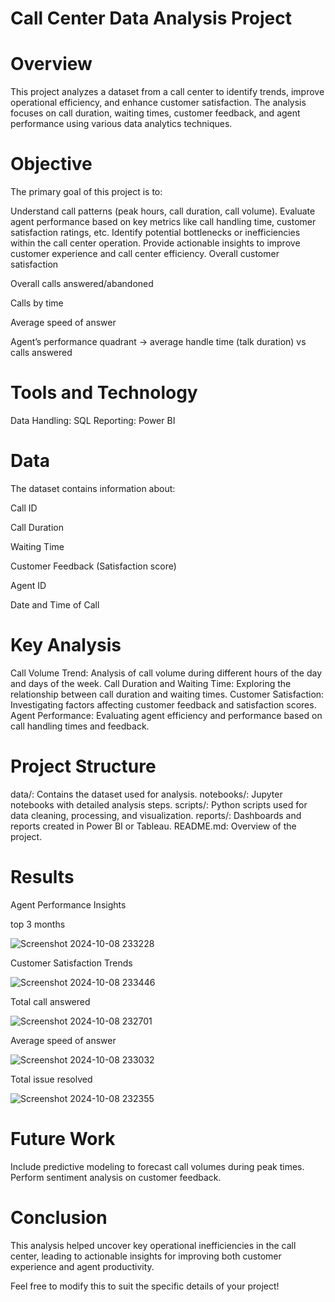 # Call Center Data Analysis Project
# Overview
This project analyzes a dataset from a call center to identify trends, improve operational efficiency, and enhance customer satisfaction. The analysis focuses on call duration, waiting times, customer feedback, and agent performance using various data analytics techniques.

# Objective
The primary goal of this project is to:

Understand call patterns (peak hours, call duration, call volume).
Evaluate agent performance based on key metrics like call handling time, customer satisfaction ratings, etc.
Identify potential bottlenecks or inefficiencies within the call center operation.
Provide actionable insights to improve customer experience and call center efficiency.
 Overall customer satisfaction
 
 Overall calls answered/abandoned
 
 Calls by time
 
Average speed of answer

Agent’s performance quadrant -> average handle time (talk duration) vs calls answered

# Tools and Technology
Data Handling: SQL
Reporting: Power BI 
# Data
The dataset contains information about:


Call ID

Call Duration

Waiting Time

Customer Feedback (Satisfaction score)

Agent ID

Date and Time of Call

# Key Analysis
Call Volume Trend: Analysis of call volume during different hours of the day and days of the week.
Call Duration and Waiting Time: Exploring the relationship between call duration and waiting times.
Customer Satisfaction: Investigating factors affecting customer feedback and satisfaction scores.
Agent Performance: Evaluating agent efficiency and performance based on call handling times and feedback.
# Project Structure
data/: Contains the dataset used for analysis.
notebooks/: Jupyter notebooks with detailed analysis steps.
scripts/: Python scripts used for data cleaning, processing, and visualization.
reports/: Dashboards and reports created in Power BI or Tableau.
README.md: Overview of the project.


# Results
Agent Performance Insights

top 3 months 

![Screenshot 2024-10-08 233228](https://github.com/user-attachments/assets/419d39d3-0d29-4e27-b463-4f03a97bc21a)


Customer Satisfaction Trends

![Screenshot 2024-10-08 233446](https://github.com/user-attachments/assets/933b1c6a-f610-402a-84b2-5ec88abc2b1f)

Total call answered

![Screenshot 2024-10-08 232701](https://github.com/user-attachments/assets/6c2b12c0-0083-4aa5-870d-4502430d5cb7)

Average speed of answer

![Screenshot 2024-10-08 233032](https://github.com/user-attachments/assets/73f0e780-897a-43a3-adca-1ec19a86bfda)

Total issue resolved

![Screenshot 2024-10-08 232355](https://github.com/user-attachments/assets/fb468ff9-5490-43c9-a1c5-d218480c984e)
# Future Work
Include predictive modeling to forecast call volumes during peak times.
Perform sentiment analysis on customer feedback.
# Conclusion
This analysis helped uncover key operational inefficiencies in the call center, leading to actionable insights for improving both customer experience and agent productivity.

Feel free to modify this to suit the specific details of your project!
